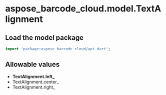 # aspose_barcode_cloud.model.TextAlignment

## Load the model package

```dart
import 'package:aspose_barcode_cloud/api.dart';
```

## Allowable values

* **TextAlignment.left_**
* TextAlignment.center_
* TextAlignment.right_

